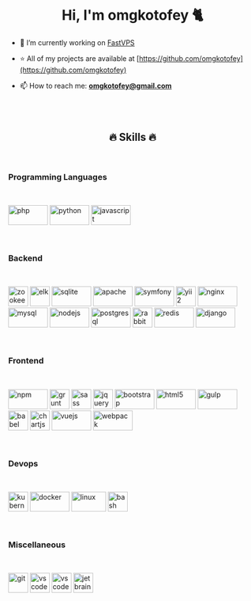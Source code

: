 <h1 align="center">Hi, I'm omgkotofey 🐈</h1>

- 🚀 I’m currently working on [FastVPS](https://fastvps.hosting/)

- ⭐ All of my projects are available at [https://github.com/omgkotofey](https://github.com/omgkotofey)

- 📫 How to reach me: **omgkotofey@gmail.com**
<br>
<br>
<h2 align="center">🔥 Skills 🔥</h2>
<br>
<h3>Programming Languages</h4>
<br>
<p align="left">
	<img src="https://www.vectorlogo.zone/logos/php/php-ar21.svg" alt="php" width="80" height="40" /> 
	<img src="https://www.vectorlogo.zone/logos/python/python-ar21.svg" alt="python" width="80" height="40" /> 
	<img src="https://www.vectorlogo.zone/logos/javascript/javascript-ar21.svg" alt="javascript" width="80" height="40" /> 
</p>
<br>
<h3>Backend</h3>
<br>
<p align="left">
	<img src="https://www.vectorlogo.zone/logos/apache_zookeeper/apache_zookeeper-icon.svg" alt="zookeeper" width="40" height="40" />
	<img src="https://www.vectorlogo.zone/logos/elastic/elastic-icon.svg" alt="elk" width="40" height="40" />
	<img src="https://www.vectorlogo.zone/logos/sqlite/sqlite-ar21.svg" alt="sqlite" width="80" height="40" />
	<img src="https://www.vectorlogo.zone/logos/apache/apache-ar21.svg" alt="apache" width="80" height="40" />
	<img src="https://www.vectorlogo.zone/logos/symfony/symfony-ar21.svg" alt="symfony" width="80" height="40" />
	<img src="https://www.vectorlogo.zone/logos/yiiframework/yiiframework-icon.svg" alt="yii2" width="40" height="40" />
	<img src="https://www.vectorlogo.zone/logos/nginx/nginx-ar21.svg" alt="nginx" width="80" height="40" />
	<img src="https://www.vectorlogo.zone/logos/mysql/mysql-ar21.svg" alt="mysql" width="80" height="40" /> 
	<img src="https://www.vectorlogo.zone/logos/nodejs/nodejs-ar21.svg" alt="nodejs" width="80" height="40" /> 
	<img src="https://www.vectorlogo.zone/logos/postgresql/postgresql-ar21.svg" alt="postgresql" width="80" height="40" /> 
	<img src="https://www.vectorlogo.zone/logos/rabbitmq/rabbitmq-icon.svg" alt="rabbitMQ" width="40" height="40" /> 
	<img src="https://www.vectorlogo.zone/logos/redis/redis-ar21.svg" alt="redis" width="80" height="40" />
	<img src="https://www.vectorlogo.zone/logos/djangoproject/djangoproject-ar21.svg" alt="django" width="80" height="40" />  
</p>
<br>
<h3>Frontend</h3>
<br>
<p align="left">
	<img src="https://www.vectorlogo.zone/logos/npmjs/npmjs-ar21.svg" alt="npm" width="80" height="40" />
	<img src="https://www.vectorlogo.zone/logos/gruntjs/gruntjs-icon.svg" alt="grunt" width="40" height="40" />
	<img src="https://www.vectorlogo.zone/logos/sass-lang/sass-lang-icon.svg" alt="sass" width="40" height="40" />
	<img src="https://www.vectorlogo.zone/logos/jquery/jquery-vertical.svg" alt="jquery" width="40" height="40" />
	<img src="https://www.vectorlogo.zone/logos/getbootstrap/getbootstrap-ar21.svg" alt="bootstrap" width="80" height="40" />
	<img src="https://www.vectorlogo.zone/logos/w3_html5/w3_html5-ar21.svg" alt="html5" width="80" height="40" /> 
	<img src="https://www.vectorlogo.zone/logos/gulpjs/gulpjs-ar21.svg" alt="gulp" width="80" height="40" /> 
	<img src="https://www.vectorlogo.zone/logos/babeljs/babeljs-icon.svg" alt="babel" width="40" height="40" />
	<img src="https://www.chartjs.org/media/logo-title.svg" alt="chartjs" width="40" height="40" />  
	<img src="https://www.vectorlogo.zone/logos/vuejs/vuejs-ar21.svg" alt="vuejs" width="80" height="40" /> 
	<img src="https://www.vectorlogo.zone/logos/js_webpack/js_webpack-ar21.svg" alt="webpack" width="80" height="40" />
</p>
<br>
<h3>Devops</h3>
<br>
<p align="left">
	<img src="https://www.vectorlogo.zone/logos/kubernetes/kubernetes-icon.svg" alt="kubernetes" width="40" height="40" /> 
	<img src="https://www.vectorlogo.zone/logos/docker/docker-ar21.svg" alt="docker" width="80" height="40" /> 
	<img src="https://www.vectorlogo.zone/logos/linux/linux-ar21.svg" alt="linux" width="70" height="40" /> 
	<img src="https://www.vectorlogo.zone/logos/gnu_bash/gnu_bash-icon.svg" alt="bash" width="40" height="40" /> 
</p>
<br>
<h3>Miscellaneous</h3>
<br>
<p align="left">
	<img src="https://www.vectorlogo.zone/logos/git-scm/git-scm-icon.svg" alt="git" width="40" height="40" />
	<img src="https://www.vectorlogo.zone/logos/ubuntu/ubuntu-icon.svg" alt="vscode" width="40" height="40" />
	<img src="https://www.vectorlogo.zone/logos/visualstudio_code/visualstudio_code-icon.svg" alt="vscode" width="40" height="40" />
	<img src="https://www.vectorlogo.zone/logos/jetbrains/jetbrains-icon.svg" alt="jetbrains" width="40" height="40" />
</p>
